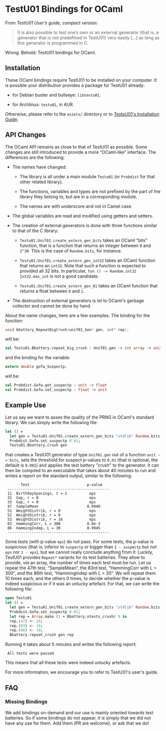 TestU01 Bindings for OCaml
==========================

From *TestU01 User’s guide, compact version*:

> It is also possible to test one’s own or an external generator (that is, a
> generator that is not predefined in TestU01) very easily [...] as long as this
> generator is programmed in C.

Wrong. Behold: TestU01 bindings for OCaml.

Installation
------------

These OCaml bindings require TestU01 to be installed on your computer. It is
possible your distribution provides a package for TestU01 already:

- for Debian buster and bullseye: `libtestu01`.

- for Archlinux: `testu01`, in AUR.

Otherwise, please refer to the `assets/` directory or to [TestsU01's
Installation Guide](http://simul.iro.umontreal.ca/testu01/install.html).

API Changes
-----------

The OCaml API remains as close to that of TestU01 as possible. Some changes are
still introduced to provide a more “OCaml-like” interface. The differences are
the following:

- The names have changed:

  - The library is all under a main module `Testu01` (or `Probdist` for that
    other related library).

  - The functions, variables and types are not prefixed by the part of the
    library they belong to, but are in a corresponding module.

  - The names are with underscore and not in Camel case.

- The global variables are read and modified using getters and setters.

- The creation of external generators is done with three functions similar to
  that of the C library:

  - `Testu01.Unif01.create_extern_gen_bits` takes an OCaml “bits” function, that
    is a function that returns an integer between `0` and `2^30`. This is the
    case of `Random.bits`, for instance.

  - `Testu01.Unif01.create_extern_gen_int32` takes an OCaml function that
    returns an `int32`. Note that such a function is expected to provided all 32
    bits. In particular, `fun () -> Random.int32 Int32.max_int` is not a good
    candidate.

  - `Testu01.Unif01.create_extern_gen_01` takes an OCaml function that returns a
    float between `0` and `1`.

- The destruction of external generators is let to OCaml's garbage collector and
  cannot be done by hand.

About the name changes, here are a few examples. The binding for the function:

```c
void bbattery_RepeatBigCrush(unif01_Gen* gen, int* rep);
```

will be:

```ocaml
val Testu01.Bbattery.repeat_big_crush : Unif01.gen -> int array -> unit
```

and the binding for the variable:

```c
extern double gofw_Suspectp;
```

will be:

```ocaml
val Probdist.Gofw.get_suspectp : unit -> float
val Probdist.Gofw.set_suspectp : float -> unit
```

Example Use
-----------

Let us say we want to asses the quality of the PRNG in OCaml's standard library.
We can simply write the following file:

```ocaml
let () =
  let gen = Testu01.Unif01.create_extern_gen_bits "stdlib" Random.bits in
  Probdist.Gofw.set_suspectp 0.01;
  Testu01.Bbattery.crush gen
```

that creates a TestU01 generator of type `Unif01.gen` out of a function `unit ->
bits`, sets the threshold for suspect p-values to `0.01` (that is optional, the
default is `0.001`) and applies the test battery "crush" to the generator. It
can then be compiled to an executable that takes about 40 minutes to run and
writes a report on the standard output, similar to the following:

```
       Test                          p-value
 ----------------------------------------------
 11  BirthdaySpacings, t = 2          eps
 31  Gap, r = 0                       eps
 33  Gap, r = 0                       eps
 47  SampleMean                      0.9940
 51  WeightDistrib, r = 0             eps
 52  WeightDistrib, r = 8             eps
 53  WeightDistrib, r = 16            eps
 83  HammingCorr, L = 300            8.6e-3
 86  HammingIndep, L = 30            0.9945
 ----------------------------------------------
```

Some tests (with p-value `eps`) do not pass. For some tests, the p-value is
suspicious (that is, inferior to `suspectp` or bigger than `1 - suspectp` but
not `eps` nor `1 - eps`), but we cannot really conclude anything from it.
Luckily, TestU01 provides `Repeat*` variants for its test batteries. They allow
to provide, *via* an array, the number of times each test must be run. Let us
repeat the 47th test, “SampleMean”, the 83rd test, “HammingCorr with L = 300”,
and the 86th test, “HammingIndep with L = 30”. We will repeat them 10 times
each, and the others 0 times, to decide whether the p-value is indeed suspicious
or if it was an unlucky artefact. For that, we can write the following file:

```ocaml
open Testu01
let () =
  let gen = Testu01.Unif01.create_extern_gen_bits "stdlib" Random.bits in
  Probdist.Gofw.set_suspectp 0.01;
  let rep = Array.make (1 + Bbattery.ntests_crush) 0 in
  rep.(47) <- 10;
  rep.(83) <- 10;
  rep.(86) <- 10;
  Bbattery.repeat_crush gen rep
```

Running it takes about 5 minutes and writes the following report:

```
 All tests were passed
```

This means that all these tests were indeed unlucky artefacts.

For more information, we encourage you to refer to TestU01's user's guide.

FAQ
---

### Missing Bindings

We add bindings on-demand and our use is mainly oriented towards test batteries.
So if some bindings do not appear, it is simply that we did not have any use for
them. Add them (PR are welcome), or ask that we do!
